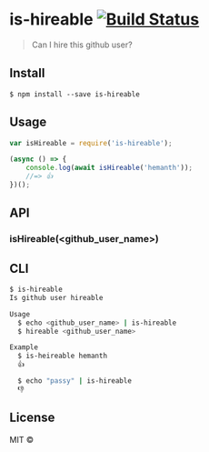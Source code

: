 # is-hireable [![Build Status](https://travis-ci.org/hemanth/is-hireable.svg?branch=master)](https://travis-ci.org/hemanth/is-hireable)

> Can I hire this github user?


## Install

```
$ npm install --save is-hireable
```


## Usage

```js
var isHireable = require('is-hireable');

(async () => {
    console.log(await isHireable('hemanth'));
    //=> 👍
})();
```


## API

### isHireable(<github_user_name>)

## CLI

```sh
$ is-hireable
Is github user hireable

Usage
  $ echo <github_user_name> | is-hireable
  $ hireable <github_user_name>

Example
  $ is-heireable hemanth
  👍

  $ echo "passy" | is-hireable
  👎
```

## License

MIT © [](http://h3manth.com)
